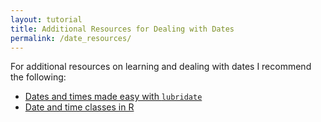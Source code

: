 ```yaml
---
layout: tutorial
title: Additional Resources for Dealing with Dates
permalink: /date_resources/
---
```


For additional resources on learning and dealing with dates I recommend the following:

* [Dates and times made easy with `lubridate`](http://www.jstatsoft.org/article/view/v040i03)
* [Date and time classes in R](https://www.r-project.org/doc/Rnews/Rnews_2004-1.pdf)
